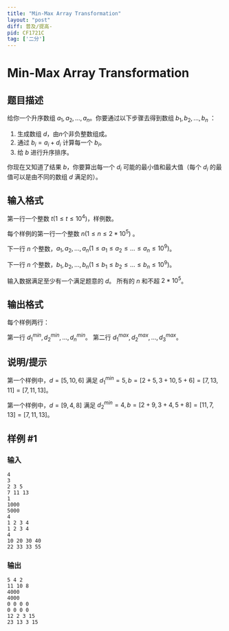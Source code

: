 ```yaml
---
title: "Min-Max Array Transformation"
layout: "post"
diff: 普及/提高-
pid: CF1721C
tag: ['二分']
---
```


# Min-Max Array Transformation

## 题目描述

给你一个升序数组 $a_1,a_2,...,a_n$。你要通过以下步骤去得到数组 $b_1,b_2,...,b_n$ ：

1. 生成数组 $d$，由$n$个非负整数组成。
2. 通过 $b_i=a_i+d_i$ 计算每一个 $b_i$。
3. 给 $b$ 进行升序排序。

你现在又知道了结果 $b$，你要算出每一个 $d_i$ 可能的最小值和最大值（每个 $d_i$ 的最值可以是由不同的数组 $d$ 满足的）。

## 输入格式

第一行一个整数 $t (1\le t \le 10^4)$，样例数。

每个样例的第一行一个整数 $n (1 \le n \le 2 * 10^5)$ 。

下一行 $n$ 个整数，$a_1,a_2,...,a_n (1 \le a_1 \le a_2 \le ... \le a_n \le 10^9)$。

下一行 $n$ 个整数，$b_1,b_2,...,b_n (1 \le b_1 \le b_2 \le ... \le b_n \le 10^9)$。

输入数据满足至少有一个满足题意的 $d$。
所有的 $n$ 和不超 $2 * 10^5$。

## 输出格式

每个样例两行：

第一行 $d_1^{min}, d_2^{min},..., d_n^{min}$。
第二行 $d_1^{max}, d_2^{max},..., d_3^{max}$。

## 说明/提示

第一个样例中，$d=[5,10,6]$ 满足 $d_1^{min}=5,b=[2+5,3+10,5+6]=[7,13,11]=[7,11,13]$。

第一个样例中，$d=[9,4,8]$ 满足 $d_2^{min}=4,b=[2+9,3+4,5+8]=[11,7,13]=[7,11,13]$。

## 样例 #1

### 输入

```
4
3
2 3 5
7 11 13
1
1000
5000
4
1 2 3 4
1 2 3 4
4
10 20 30 40
22 33 33 55
```

### 输出

```
5 4 2
11 10 8
4000
4000
0 0 0 0
0 0 0 0
12 2 3 15
23 13 3 15
```

